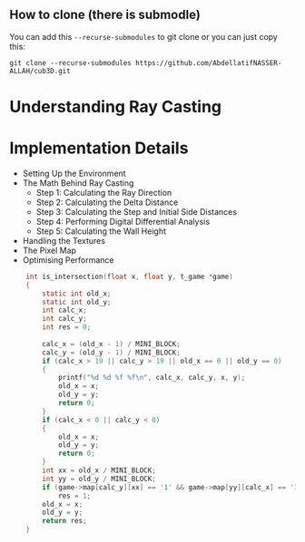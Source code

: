 ## How to clone (there is submodle)
You can add this ```--recurse-submodules``` to git clone or you can just copy this:
```
git clone --recurse-submodules https://github.com/AbdellatifNASSER-ALLAH/cub3D.git
```
# Understanding Ray Casting

# Implementation Details
- Setting Up the Environment
- The Math Behind Ray Casting
    - Step 1: Calculating the Ray Direction
    - Step 2: Calculating the Delta Distance
    - Step 3: Calculating the Step and Initial Side Distances
    - Step 4: Performing Digital Differential Analysis
    - Step 5: Calculating the Wall Height
- Handling the Textures
- The Pixel Map
- Optimising Performance



```c
    int is_intersection(float x, float y, t_game *game)
    {
        static int old_x;
        static int old_y;
        int calc_x;
        int calc_y;
        int res = 0;
        
        calc_x = (old_x - 1) / MINI_BLOCK; 
        calc_y = (old_y - 1) / MINI_BLOCK;
        if (calc_x > 19 || calc_y > 19 || old_x == 0 || old_y == 0)
        {
            printf("%d %d %f %f\n", calc_x, calc_y, x, y);
            old_x = x;
            old_y = y;
            return 0;
        }
        if (calc_x < 0 || calc_y < 0)
        {
            old_x = x;
            old_y = y;
            return 0;
        }
        int xx = old_x / MINI_BLOCK;
        int yy = old_y / MINI_BLOCK;
        if (game->map[calc_y][xx] == '1' && game->map[yy][calc_x] == '1')
            res = 1;
        old_x = x;
        old_y = y;
        return res;
    }
```
